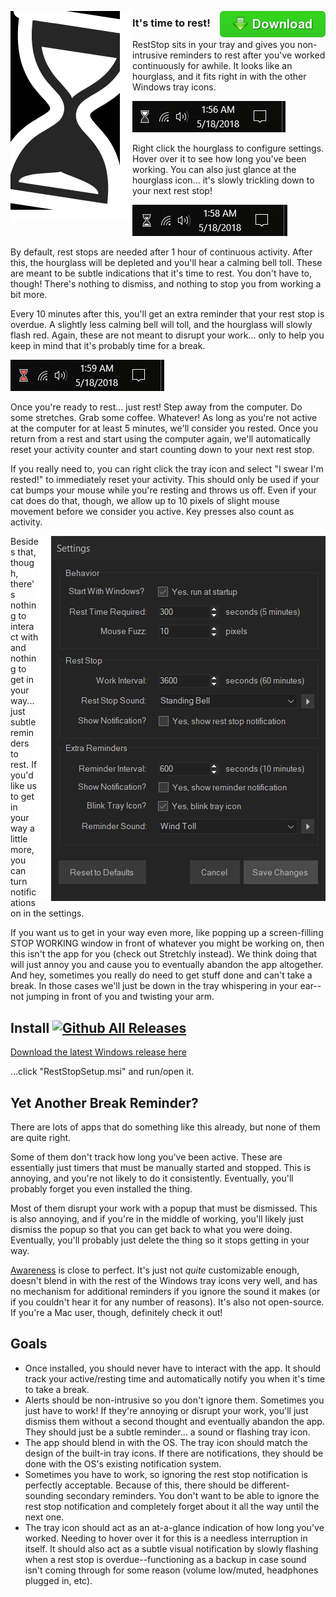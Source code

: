 [<img src="https://raw.githubusercontent.com/gazugafan/reststop/master/docs/button.png" align="right">](https://github.com/gazugafan/RestStop/releases/latest)

<img src="https://raw.githubusercontent.com/gazugafan/reststop/master/docs/about.png" align="left">

### It's time to rest!

RestStop sits in your tray and gives you non-intrusive reminders to rest after you've worked continuously for awhile. It looks like an hourglass, and it fits right in with the other Windows tray icons.

<img src="https://raw.githubusercontent.com/gazugafan/reststop/master/docs/tray1.png">

Right click the hourglass to configure settings. Hover over it to see how long you've been working. You can also just glance at the hourglass icon... it's slowly trickling down to your next rest stop!

<img src="https://raw.githubusercontent.com/gazugafan/reststop/master/docs/tray2.png">

By default, rest stops are needed after 1 hour of continuous activity. After this, the hourglass will be depleted and you'll hear a calming bell toll. These are meant to be subtle indications that it's time to rest. You don't have to, though! There's nothing to dismiss, and nothing to stop you from working a bit more.

Every 10 minutes after this, you'll get an extra reminder that your rest stop is overdue. A slightly less calming bell will toll, and the hourglass will slowly flash red. Again, these are not meant to disrupt your work... only to help you keep in mind that it's probably time for a break.

<img src="https://raw.githubusercontent.com/gazugafan/reststop/master/docs/tray3.png">

Once you're ready to rest... just rest! Step away from the computer. Do some stretches. Grab some coffee. Whatever! As long as you're not active at the computer for at least 5 minutes, we'll consider you rested. Once you return from a rest and start using the computer again, we'll automatically reset your activity counter and start counting down to your next rest stop.

If you really need to, you can right click the tray icon and select "I swear I'm rested!" to immediately reset your activity. This should only be used if your cat bumps your mouse while you're resting and throws us off. Even if your cat does do that, though, we allow up to 10 pixels of slight mouse movement before we consider you active. Key presses also count as activity.

<img src="https://raw.githubusercontent.com/gazugafan/reststop/master/docs/settings.png" align="right">

Besides that, though, there's nothing to interact with and nothing to get in your way... just subtle reminders to rest. If you'd like us to get in your way a little more, you can turn notifications on in the settings.

If you want us to get in your way even more, like popping up a screen-filling STOP WORKING window in front of whatever you might be working on, then this isn't the app for you (check out Stretchly instead). We think doing that will just annoy you and cause you to eventually abandon the app altogether. And hey, sometimes you really do need to get stuff done and can't take a break. In those cases we'll just be down in the tray whispering in your ear--not jumping in front of you and twisting your arm.


## Install [![Github All Releases](https://img.shields.io/github/downloads/gazugafan/RestStop/total.svg)](https://github.com/gazugafan/RestStop/releases/latest)

[Download the latest Windows release here](https://github.com/gazugafan/RestStop/releases/latest)

...click "RestStopSetup.msi" and run/open it.


## Yet Another Break Reminder?
There are lots of apps that do something like this already, but none of them are quite right.

Some of them don't track how long you've been active. These are essentially just timers that must be manually started and stopped. This is annoying, and you're not likely to do it consistently. Eventually, you'll probably forget you even installed the thing.

Most of them disrupt your work with a popup that must be dismissed. This is also annoying, and if you're in the middle of working, you'll likely just dismiss the popup so that you can get back to what you were doing. Eventually, you'll probably just delete the thing so it stops getting in your way.

[Awareness](http://iamfutureproof.com/tools/awareness) is close to perfect. It's just not *quite* customizable enough, doesn't blend in with the rest of the Windows tray icons very well, and has no mechanism for additional reminders if you ignore the sound it makes (or if you couldn't hear it for any number of reasons). It's also not open-source. If you're a Mac user, though, definitely check it out!


## Goals
* Once installed, you should never have to interact with the app. It should track your active/resting time and automatically notify you when it's time to take a break.
* Alerts should be non-intrusive so you don't ignore them. Sometimes you just have to work! If they're annoying or disrupt your work, you'll just dismiss them without a second thought and eventually abandon the app. They should just be a subtle reminder... a sound or flashing tray icon.
* The app should blend in with the OS. The tray icon should match the design of the built-in tray icons. If there are notifications, they should be done with the OS's existing notification system.
* Sometimes you have to work, so ignoring the rest stop notification is perfectly acceptable. Because of this, there should be different-sounding secondary reminders. You don't want to be able to ignore the rest stop notification and completely forget about it all the way until the next one.
* The tray icon should act as an at-a-glance indication of how long you've worked. Needing to hover over it for this is a needless interruption in itself. It should also act as a subtle visual notification by slowly flashing when a rest stop is overdue--functioning as a backup in case sound isn't coming through for some reason (volume low/muted, headphones plugged in, etc).